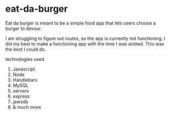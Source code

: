 # eat-da-burger

Eat da burger is meant to be a simple food app that lets users choose a burger to devour.

I am struggling to figure out routes, so the app is currently not functioning. I did my best to make a functioning app with the time I was alotted. This was the best I could do.

technologies used

1. Javascript
2. Node
3. Handlebars
4. MySQL
5. servers
6. express
7. jawsdb
8. & much more
